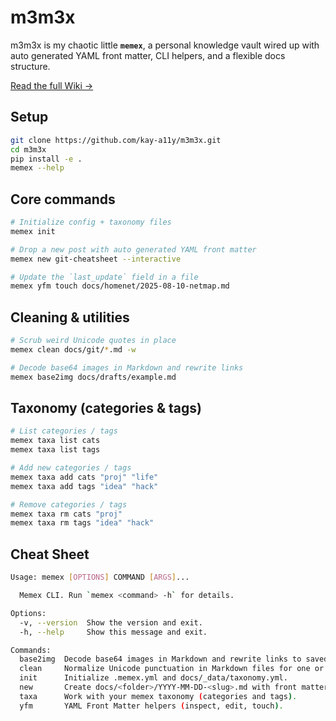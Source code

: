 # m3m3x

m3m3x is my chaotic little **`memex`**, a personal knowledge vault wired up with auto generated YAML front matter, CLI helpers, and a flexible docs structure.  

[Read the full Wiki →](https://github.com/kay-a11y/m3m3x/wiki)

## Setup

```bash
git clone https://github.com/kay-a11y/m3m3x.git
cd m3m3x
pip install -e .
memex --help
```

##  Core commands

```bash
# Initialize config + taxonomy files
memex init

# Drop a new post with auto generated YAML front matter
memex new git-cheatsheet --interactive

# Update the `last_update` field in a file
memex yfm touch docs/homenet/2025-08-10-netmap.md
```

## Cleaning & utilities

```bash
# Scrub weird Unicode quotes in place
memex clean docs/git/*.md -w

# Decode base64 images in Markdown and rewrite links
memex base2img docs/drafts/example.md
```

## Taxonomy (categories & tags)

```bash
# List categories / tags
memex taxa list cats
memex taxa list tags

# Add new categories / tags
memex taxa add cats "proj" "life"
memex taxa add tags "idea" "hack"

# Remove categories / tags
memex taxa rm cats "proj"
memex taxa rm tags "idea" "hack"
```

## Cheat Sheet

```bash
Usage: memex [OPTIONS] COMMAND [ARGS]...

  Memex CLI. Run `memex <command> -h` for details.

Options:
  -v, --version  Show the version and exit.
  -h, --help     Show this message and exit.

Commands:
  base2img  Decode base64 images in Markdown and rewrite links to saved files.
  clean     Normalize Unicode punctuation in Markdown files for one or many FILES.
  init      Initialize .memex.yml and docs/_data/taxonomy.yml.
  new       Create docs/<folder>/YYYY-MM-DD-<slug>.md with front matter from configs.
  taxa      Work with your memex taxonomy (categories and tags).
  yfm       YAML Front Matter helpers (inspect, edit, touch).
```
